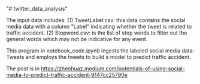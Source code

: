 "# twitter_data_analysis" 


The input data includes:
(1) TweetLabel.csv: this data contains the social media data with a column "Label" indicating whether the tweet is related to traffic accident. 
(2) Stopword.csv: is the list of stop words to filter out the general words which may not be indicative for any event.


This program in notebook_code.ipynb ingests the labeled social media data: Tweets and employs the tweets to build a model to predict traffic accident. 

The post is in 
https://zhenhuaz.medium.com/potentials-of-using-social-media-to-predict-traffic-accident-9147cc25790e
